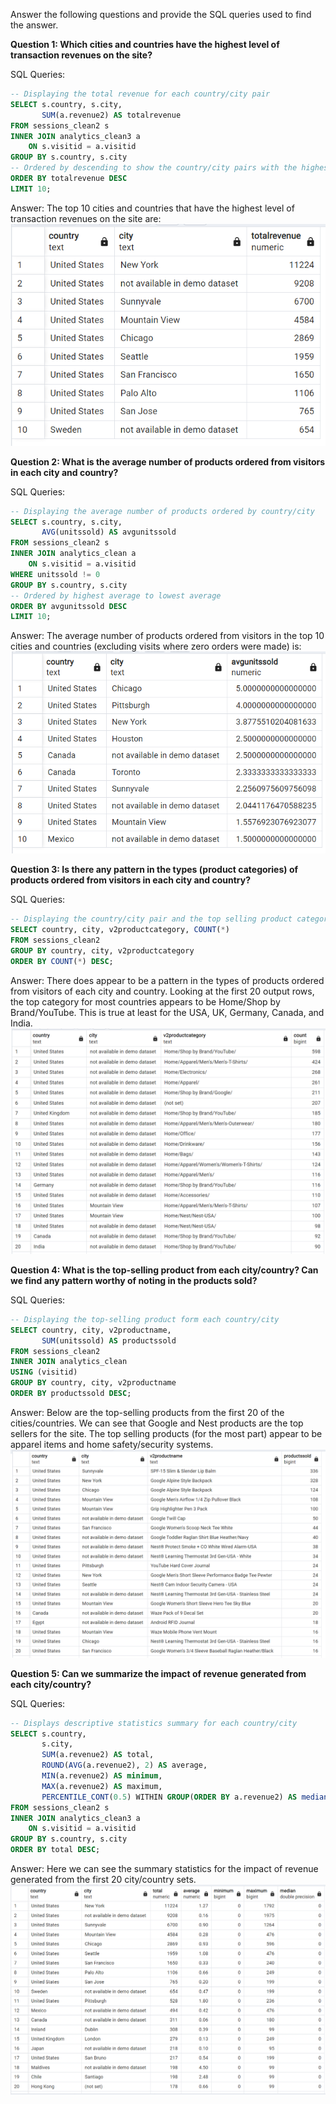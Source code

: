 Answer the following questions and provide the SQL queries used to find the answer.

    
**Question 1: Which cities and countries have the highest level of transaction revenues on the site?**


SQL Queries:
```SQL
-- Displaying the total revenue for each country/city pair
SELECT s.country, s.city, 
	   SUM(a.revenue2) AS totalrevenue
FROM sessions_clean2 s
INNER JOIN analytics_clean3 a
	ON s.visitid = a.visitid
GROUP BY s.country, s.city
-- Ordered by descending to show the country/city pairs with the highest level of transaction revenues on site
ORDER BY totalrevenue DESC
LIMIT 10;
```

Answer:
The top 10 cities and countries that have the highest level of transaction revenues on the site are:
![there should be an image here](questions_1.png "Answers to question 1")



**Question 2: What is the average number of products ordered from visitors in each city and country?**


SQL Queries:
```SQL
-- Displaying the average number of products ordered by country/city
SELECT s.country, s.city, 
	   AVG(unitssold) AS avgunitssold
FROM sessions_clean2 s
INNER JOIN analytics_clean a
	ON s.visitid = a.visitid
WHERE unitssold != 0
GROUP BY s.country, s.city
-- Ordered by highest average to lowest average
ORDER BY avgunitssold DESC
LIMIT 10;
```


Answer:
The average number of products ordered from visitors in the top 10 cities and countries (excluding visits where zero orders were made) is:
![there should be an image here](questions_2.png "Answers to question 2")




**Question 3: Is there any pattern in the types (product categories) of products ordered from visitors in each city and country?**


SQL Queries:
``` SQL
-- Displaying the country/city pair and the top selling product category for each
SELECT country, city, v2productcategory, COUNT(*)
FROM sessions_clean2
GROUP BY country, city, v2productcategory
ORDER BY COUNT(*) DESC;
```


Answer:
There does appear to be a pattern in the types of products ordered from visitors of each city and country. Looking at the first 20 output rows, the top category for most countries appears to be Home/Shop by Brand/YouTube. This is true at least for the USA, UK, Germany, Canada, and India.
![there should be an image here](questions_3.png "Answers to question 3")




**Question 4: What is the top-selling product from each city/country? Can we find any pattern worthy of noting in the products sold?**


SQL Queries:
```SQL
-- Displaying the top-selling product form each country/city
SELECT country, city, v2productname,
	   SUM(unitssold) AS productssold
FROM sessions_clean2
INNER JOIN analytics_clean
USING (visitid)
GROUP BY country, city, v2productname
ORDER BY productssold DESC;
```

Answer:
Below are the top-selling products from the first 20 of the cities/countries. We can see that Google and Nest products are the top sellers for the site. The top selling products (for the most part) appear to be apparel items and home safety/security systems.
![there should be an image here!](questions_4.png "Answer to question 4")





**Question 5: Can we summarize the impact of revenue generated from each city/country?**

SQL Queries:
```SQL
-- Displays descriptive statistics summary for each country/city
SELECT s.country, 
	   s.city,
	   SUM(a.revenue2) AS total,
	   ROUND(AVG(a.revenue2), 2) AS average,
	   MIN(a.revenue2) AS minimum,
	   MAX(a.revenue2) AS maximum,
	   PERCENTILE_CONT(0.5) WITHIN GROUP(ORDER BY a.revenue2) AS median
FROM sessions_clean2 s
INNER JOIN analytics_clean3 a
	ON s.visitid = a.visitid
GROUP BY s.country, s.city
ORDER BY total DESC;
```


Answer:
Here we can see the summary statistics for the impact of revenue generated from the first 20 city/country sets.
![an image should be here](questions_5.png "Answer to question 5")






